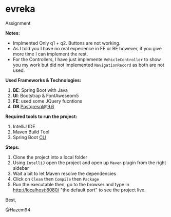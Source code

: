 
# evreka
Assignment

**Notes:** 

 - Implmented Only q1 + q2. Buttons are not working. 
 - As I told you I have no real experience in FE or BE however, if you give more time I can implement the rest.
 - For the Controllers, I have just implemente `VehicleController` to show you my work but did not implemented `NavigationRecord` as both are not used.
   

**Used Frameworks & Technologies:**

 1. **BE**: Spring Boot with Java
 2. **UI**: Bootstrap & FontAweseom5
 3. **FE**: used some JQuery fucntions
 4. **DB** Postgresql@9.6

**Required tools to run the project:**
 1. IntelliJ IDE
 2. Maven Build Tool
 3. Spring Boot [CLI](https://docs.spring.io/spring-boot/docs/current/reference/html/getting-started.html#getting-started-installing-the-cli)

**Steps:**
1. Clone the project into a local folder
2. Using `IntelliJ` open the project and open up `Maven` plugin from the right sidebar
3. Wait a bit to let Maven resolve the dependencies 
4. Click on `Clean` then `Compile` then `Package` 
5. Run the executable then, go to the browser and type in [http://localhost:8080/](http://localhost:8080/) "the default port" to see the project live.

Best,

@Hazem94 

